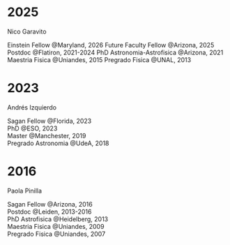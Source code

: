 # 2025  

Nico Garavito  

Einstein Fellow @Maryland, 2026
Future Faculty Fellow @Arizona, 2025
Postdoc @Flatiron, 2021-2024
PhD Astronomia-Astrofisica @Arizona, 2021
Maestria Fisica @Uniandes, 2015
Pregrado Fisica @UNAL, 2013

# 2023

Andrés Izquierdo  

Sagan Fellow @Florida, 2023  
PhD @ESO, 2023  
Master @Manchester, 2019  
Pregrado Astronomia @UdeA, 2018  

# 2016

Paola Pinilla 

Sagan Fellow @Arizona, 2016  
Postdoc @Leiden, 2013-2016  
PhD Astrofisica @Heidelberg, 2013   
Maestria Fisica @Uniandes, 2009  
Pregrado Fisica @Uniandes, 2007  
